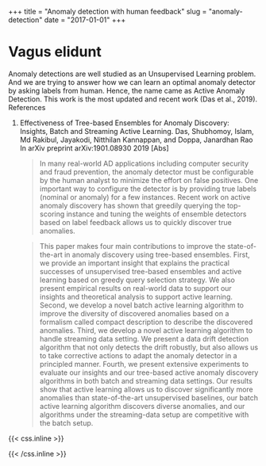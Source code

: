 +++
title = "Anomaly detection with human feedback"
slug = "anomaly-detection"
date = "2017-01-01"
+++


# Vagus elidunt

Anomaly detections are well studied as an Unsupervised Learning problem. And we are trying to answer how we can learn an optimal anomaly detector by asking labels from human. Hence, the name came as Active Anomaly Detection. This work is the most updated and recent work (Das et al., 2019).
References

1. Effectiveness of Tree-based Ensembles for Anomaly Discovery: Insights, Batch and Streaming Active Learning. Das, Shubhomoy, Islam, Md Rakibul, Jayakodi, Nitthilan Kannappan, and Doppa, Janardhan Rao In arXiv preprint arXiv:1901.08930 2019 [Abs]

    > In many real-world AD applications including computer security and fraud prevention, the anomaly detector must be configurable by the human analyst to minimize the effort on false positives. One important way to configure the detector is by providing true labels (nominal or anomaly) for a few instances. Recent work on active anomaly discovery has shown that greedily querying the top-scoring instance and tuning the weights of ensemble detectors based on label feedback allows us to quickly discover true anomalies.

    > This paper makes four main contributions to improve the state-of-the-art in anomaly discovery using tree-based ensembles. First, we provide an important insight that explains the practical successes of unsupervised tree-based ensembles and active learning based on greedy query selection strategy. We also present empirical results on real-world data to support our insights and theoretical analysis to support active learning. Second, we develop a novel batch active learning algorithm to improve the diversity of discovered anomalies based on a formalism called compact description to describe the discovered anomalies. Third, we develop a novel active learning algorithm to handle streaming data setting. We present a data drift detection algorithm that not only detects the drift robustly, but also allows us to take corrective actions to adapt the anomaly detector in a principled manner. Fourth, we present extensive experiments to evaluate our insights and our tree-based active anomaly discovery algorithms in both batch and streaming data settings. Our results show that active learning allows us to discover significantly more anomalies than state-of-the-art unsupervised baselines, our batch active learning algorithm discovers diverse anomalies, and our algorithms under the streaming-data setup are competitive with the batch setup.

<!-- Eurytus Hector, materna ipsumque ut Politen, nec, nate, ignari, vernum cohaesit sequitur. Vel **mitis temploque** vocatus, inque alis, _oculos nomen_ non silvis corpore coniunx ne displicet illa. Crescunt non unus, vidit visa quantum inmiti flumina mortis facto sic: undique a alios vincula sunt iactata abdita! Suspenderat ego fuit tendit: luna, ante urbem Propoetides **parte**. -->

{{< css.inline >}}

<style>
.canon { background: white; width: 100%; height: auto; }
</style>

{{< /css.inline >}}
